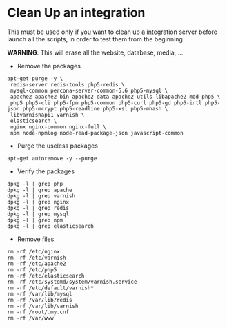 # Clean Up an integration

This must be used only if you want to clean up a integration server
before launch all the scripts, in order to test them from the beginning. 

**WARNING**: This will erase all the website, database, media, ...

+ Remove the packages
```
apt-get purge -y \
 redis-server redis-tools php5-redis \
 mysql-common percona-server-common-5.6 php5-mysql \
 apache2 apache2-bin apache2-data apache2-utils libapache2-mod-php5 \
 php5 php5-cli php5-fpm php5-common php5-curl php5-gd php5-intl php5-json php5-mcrypt php5-readline php5-xsl php5-mhash \
 libvarnishapi1 varnish \
 elasticsearch \
 nginx nginx-common nginx-full \
 npm node-npmlog node-read-package-json javascript-common
```
 
+ Purge the useless packages
```
apt-get autoremove -y --purge
```

+ Verify the packages
```
dpkg -l | grep php
dpkg -l | grep apache
dpkg -l | grep varnish
dpkg -l | grep nginx
dpkg -l | grep redis
dpkg -l | grep mysql
dpkg -l | grep npm
dpkg -l | grep elasticsearch
```

+ Remove files
```
rm -rf /etc/nginx
rm -rf /etc/varnish
rm -rf /etc/apache2
rm -rf /etc/php5
rm -rf /etc/elasticsearch
rm -rf /etc/systemd/system/varnish.service
rm -rf /etc/default/varnish*
rm -rf /var/lib/mysql
rm -rf /var/lib/redis
rm -rf /var/lib/varnish
rm -rf /root/.my.cnf
rm -rf /var/www
```
